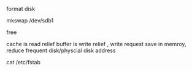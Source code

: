 format disk

mkswap /dev/sdb1

free 

cache is read relief 
buffer is write relief ,  write request save in memroy, reduce frequent disk/physcial disk address

cat /etc/fstab